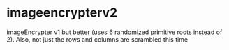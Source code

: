 # imageencrypterv2
imageEncrypter v1 but better (uses 6 randomized primitive roots instead of 2). Also, not just the rows and columns are scrambled this time

